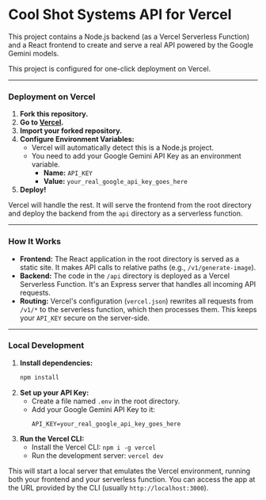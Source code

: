 # Cool Shot Systems API for Vercel

This project contains a Node.js backend (as a Vercel Serverless Function) and a React frontend to create and serve a real API powered by the Google Gemini models.

This project is configured for one-click deployment on Vercel.

---

### Deployment on Vercel

1.  **Fork this repository.**
2.  **Go to [Vercel](https://vercel.com/new).**
3.  **Import your forked repository.**
4.  **Configure Environment Variables:**
    *   Vercel will automatically detect this is a Node.js project.
    *   You need to add your Google Gemini API Key as an environment variable.
        *   **Name:** `API_KEY`
        *   **Value:** `your_real_google_api_key_goes_here`
5.  **Deploy!**

Vercel will handle the rest. It will serve the frontend from the root directory and deploy the backend from the `api` directory as a serverless function.

---

### How It Works

*   **Frontend:** The React application in the root directory is served as a static site. It makes API calls to relative paths (e.g., `/v1/generate-image`).
*   **Backend:** The code in the `/api` directory is deployed as a Vercel Serverless Function. It's an Express server that handles all incoming API requests.
*   **Routing:** Vercel's configuration (`vercel.json`) rewrites all requests from `/v1/*` to the serverless function, which then processes them. This keeps your `API_KEY` secure on the server-side.

---

### Local Development

1.  **Install dependencies:**
    ```bash
    npm install
    ```
2.  **Set up your API Key:**
    *   Create a file named `.env` in the root directory.
    *   Add your Google Gemini API Key to it:
        ```
        API_KEY=your_real_google_api_key_goes_here
        ```
3.  **Run the Vercel CLI:**
    *   Install the Vercel CLI: `npm i -g vercel`
    *   Run the development server: `vercel dev`

This will start a local server that emulates the Vercel environment, running both your frontend and your serverless function. You can access the app at the URL provided by the CLI (usually `http://localhost:3000`).